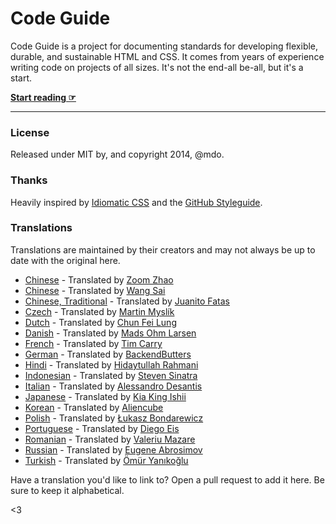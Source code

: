 # Code Guide

Code Guide is a project for documenting standards for developing flexible, durable, and sustainable HTML and CSS. It comes from years of experience writing code on projects of all sizes. It's not the end-all be-all, but it's a start.

**[Start reading ☞](https://codeguide.co/)**

---

### License

Released under MIT by, and copyright 2014, @mdo.

### Thanks

Heavily inspired by [Idiomatic CSS](https://github.com/necolas/idiomatic-css) and the [GitHub Styleguide](https://github.com/styleguide).

### Translations

Translations are maintained by their creators and may not always be up to date with the original here.

- [Chinese](http://zoomzhao.github.io/code-guide/) - Translated by [Zoom Zhao](https://github.com/ZoomZhao)
- [Chinese](http://codeguide.bootcss.com/) - Translated by [Wang Sai](https://github.com/wangsai)
- [Chinese, Traditional](http://juanitofatas.github.io/code-guide/) - Translated by [Juanito Fatas](https://github.com/JuanitoFatas)
- [Czech](http://smedzlatko.github.io/) - Translated by [Martin Myslík](https://github.com/Smedzlatko)
- [Dutch](http://chunfeilung.github.io/code-guide/) - Translated by [Chun Fei Lung](https://github.com/chunfeilung)
- [Danish](http://ohm.sh/code-guide/) - Translated by [Mads Ohm Larsen](https://github.com/omegahm)
- [French](http://pixelastic.github.io/code-guide/) - Translated by [Tim Carry](https://github.com/pixelastic/)
- [German](http://BackendButters.github.io/code-guide/) - Translated by [BackendButters](https://github.com/BackendButters)
- [Hindi](https://hidaytrahman.github.io/code-guide/) - Translated by [Hidaytullah Rahmani](https://github.com/hidaytrahman)
- [Indonesian](http://diagramatics.github.io/code-guide-id) - Translated by [Steven Sinatra](http://diagramatics.me)
- [Italian](http://alessandro1997.github.io/code-guide/) - Translated by [Alessandro Desantis](https://github.com/alessandro1997)
- [Japanese](http://kia-king.com/code-guide/) - Translated by [Kia King Ishii](https://github.com/kiaking)
- [Korean](http://code-guide.aliencube.org/) - Translated by [Aliencube](https://github.com/aliencube)
- [Polish](http://bondarewicz.github.io/code-guide/) - Translated by [Łukasz Bondarewicz](https://github.com/bondarewicz)
- [Portuguese](http://diegoeis.github.io/code-guide/) - Translated by [Diego Eis](http://tableless.com.br/)
- [Romanian](http://vmazare.github.io/code-guide-romanian/) - Translated by [Valeriu Mazare](https://github.com/vmazare)
- [Russian](http://sadcitizen.github.io/code-guide/) - Translated by [Eugene Abrosimov](https://github.com/sadcitizen)
- [Turkish](http://kod-rehberi.hayatbiralem.com/) - Translated by [Ömür Yanıkoğlu](http://hayatbiralem.com/)

Have a translation you'd like to link to? Open a pull request to add it here. Be sure to keep it alphabetical.

<3
